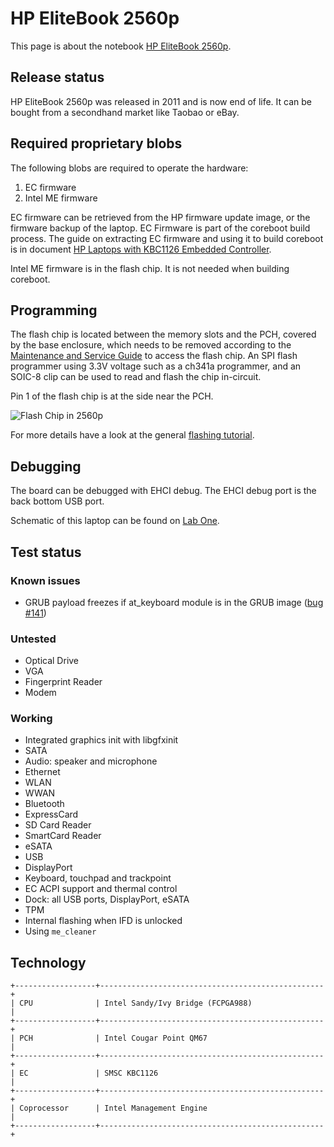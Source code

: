 # HP EliteBook 2560p

This page is about the notebook [HP EliteBook 2560p].

## Release status

HP EliteBook 2560p was released in 2011 and is now end of life.
It can be bought from a secondhand market like Taobao or eBay.

## Required proprietary blobs

The following blobs are required to operate the hardware:
1. EC firmware
2. Intel ME firmware

EC firmware can be retrieved from the HP firmware update image, or the firmware
backup of the laptop. EC Firmware is part of the coreboot build process.
The guide on extracting EC firmware and using it to build coreboot is in
document [HP Laptops with KBC1126 Embedded Controller](hp_kbc1126_laptops).

Intel ME firmware is in the flash chip. It is not needed when building coreboot.

## Programming

The flash chip is located between the memory slots and the PCH,
covered by the base enclosure, which needs to be removed according to
the [Maintenance and Service Guide] to access the flash chip. An SPI
flash programmer using 3.3V voltage such as a ch341a programmer, and
an SOIC-8 clip can be used to read and flash the chip in-circuit.

Pin 1 of the flash chip is at the side near the PCH.

![Flash Chip in 2560p](2560p_flash.webp)

For more details have a look at the general [flashing tutorial].

## Debugging

The board can be debugged with EHCI debug. The EHCI debug port is the back
bottom USB port.

Schematic of this laptop can be found on [Lab One].

## Test status

### Known issues

- GRUB payload freezes if at_keyboard module is in the GRUB image
  ([bug #141])

### Untested

- Optical Drive
- VGA
- Fingerprint Reader
- Modem

### Working

- Integrated graphics init with libgfxinit
- SATA
- Audio: speaker and microphone
- Ethernet
- WLAN
- WWAN
- Bluetooth
- ExpressCard
- SD Card Reader
- SmartCard Reader
- eSATA
- USB
- DisplayPort
- Keyboard, touchpad and trackpoint
- EC ACPI support and thermal control
- Dock: all USB ports, DisplayPort, eSATA
- TPM
- Internal flashing when IFD is unlocked
- Using `me_cleaner`


## Technology

```{eval-rst}
+------------------+--------------------------------------------------+
| CPU              | Intel Sandy/Ivy Bridge (FCPGA988)                |
+------------------+--------------------------------------------------+
| PCH              | Intel Cougar Point QM67                          |
+------------------+--------------------------------------------------+
| EC               | SMSC KBC1126                                     |
+------------------+--------------------------------------------------+
| Coprocessor      | Intel Management Engine                          |
+------------------+--------------------------------------------------+
```

[HP EliteBook 2560p]: https://support.hp.com/us-en/product/hp-elitebook-2560p-notebook-pc/5071201
[Maintenance and Service Guide]: http://h10032.www1.hp.com/ctg/Manual/c03011618
[flashing tutorial]: ../../tutorial/flashing_firmware/ext_power.md
[Lab One]: https://www.laboneinside.com/hp-elitebook-2560p-schematic-diagram/
[bug #141]: https://ticket.coreboot.org/issues/141
